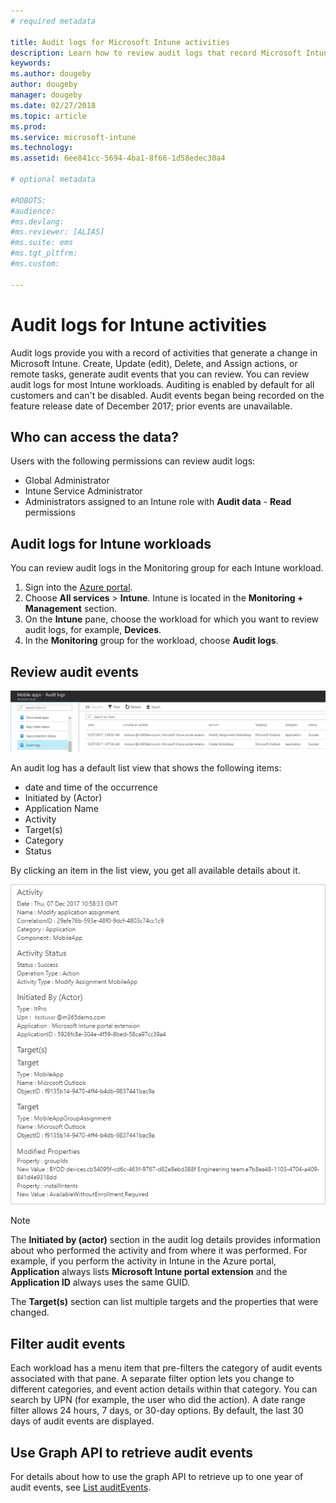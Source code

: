```yaml
---
# required metadata

title: Audit logs for Microsoft Intune activities
description: Learn how to review audit logs that record Microsoft Intune activities.
keywords: 
ms.author: dougeby
author: dougeby
manager: dougeby
ms.date: 02/27/2018
ms.topic: article
ms.prod:
ms.service: microsoft-intune
ms.technology:
ms.assetid: 6ee841cc-5694-4ba1-8f66-1d58edec30a4

# optional metadata

#ROBOTS:
#audience:
#ms.devlang:
#ms.reviewer: [ALIAS]
#ms.suite: ems
#ms.tgt_pltfrm:
#ms.custom:

---
```

# Audit logs for Intune activities
Audit logs provide you with a record of activities that generate a change in Microsoft Intune. Create, Update (edit), Delete, and Assign actions, or remote tasks, generate audit events that you can review. You can review audit logs for most Intune workloads. Auditing is enabled by default for all customers and can't be disabled. Audit events began being recorded on the feature release date of December 2017; prior events are unavailable.

## Who can access the data?
Users with the following permissions can review audit logs:
- Global Administrator
- Intune Service Administrator
- Administrators assigned to an Intune role with **Audit data** - **Read** permissions

## Audit logs for Intune workloads
You can review audit logs in the Monitoring group for each Intune workload.  
1. Sign into the [Azure portal](https://portal.azure.com).
2. Choose **All services** > **Intune**. Intune is located in the **Monitoring + Management** section.
3. On the **Intune** pane, choose the workload for which you want to review audit logs, for example, **Devices**.
4. In the **Monitoring** group for the workload, choose **Audit logs**.

## Review audit events
![Audit logs](./media/monitor-audit-logs.png "Audit logs")

An audit log has a default list view that shows the following items:    

- date and time of the occurrence
- Initiated by (Actor)
- Application Name
- Activity
- Target(s)
- Category
- Status

By clicking an item in the list view, you get all available details about it.

![Audit logs](./media/monitor-audit-log-detail.png "Audit logs")

> [!Note]    
> The **Initiated by (actor)** section in the audit log details provides information about who performed the activity and from where it was performed. For example, if you perform the activity in Intune in the Azure portal, **Application** always lists **Microsoft Intune portal extension** and the **Application ID** always uses the same GUID. 
>    
> The **Target(s)** section can list multiple targets and the properties that were changed.  


## Filter audit events
Each workload has a menu item that pre-filters the category of audit events associated with that pane. A separate filter option lets you change to different categories, and event action details within that category. You can search by UPN (for example, the user who did the action). A date range filter allows 24 hours, 7 days, or 30-day options. By default, the last 30 days of audit events are displayed.

## Use Graph API to retrieve audit events
For details about how to use the graph API to retrieve up to one year of audit events, see 
[List auditEvents](https://developer.microsoft.com/graph/docs/api-reference/beta/api/intune_auditing_auditevent_list).